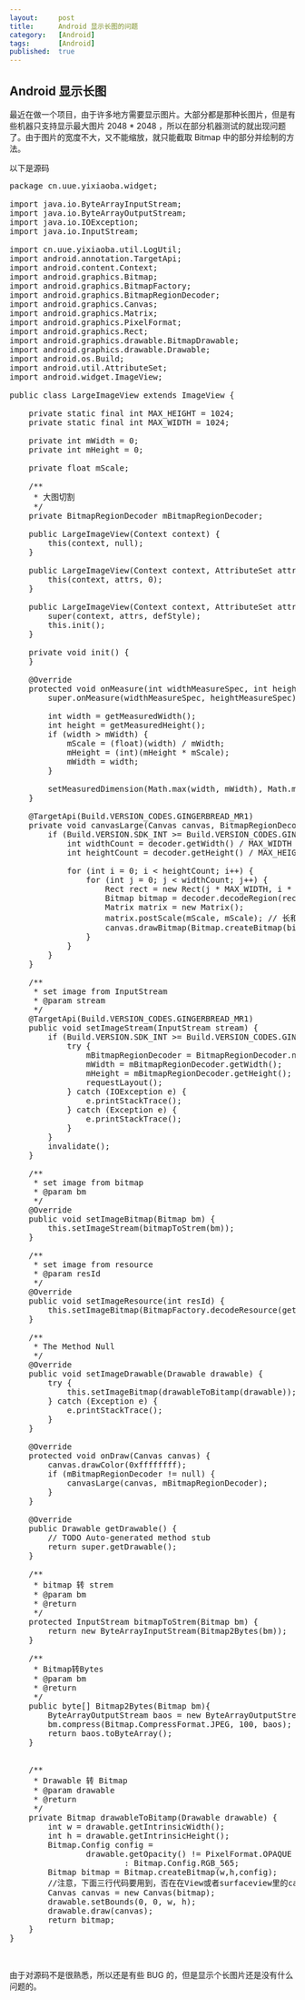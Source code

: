 ```yaml
---
layout:		post
title:		Android 显示长图的问题
category:	[Android]
tags:		[Android]
published:	true
---
```

Android 显示长图
---

最近在做一个项目，由于许多地方需要显示图片。大部分都是那种长图片，但是有些机器只支持显示最大图片 2048 * 2048 ，所以在部分机器测试的就出现问题了。由于图片的宽度不大，又不能缩放，就只能截取 Bitmap 中的部分并绘制的方法。

<!--break-->

以下是源码

<pre class="prettyprint linenums">
package cn.uue.yixiaoba.widget;

import java.io.ByteArrayInputStream;
import java.io.ByteArrayOutputStream;
import java.io.IOException;
import java.io.InputStream;

import cn.uue.yixiaoba.util.LogUtil;
import android.annotation.TargetApi;
import android.content.Context;
import android.graphics.Bitmap;
import android.graphics.BitmapFactory;
import android.graphics.BitmapRegionDecoder;
import android.graphics.Canvas;
import android.graphics.Matrix;
import android.graphics.PixelFormat;
import android.graphics.Rect;
import android.graphics.drawable.BitmapDrawable;
import android.graphics.drawable.Drawable;
import android.os.Build;
import android.util.AttributeSet;
import android.widget.ImageView;

public class LargeImageView extends ImageView {
	
	private static final int MAX_HEIGHT = 1024;
	private static final int MAX_WIDTH = 1024;
	
	private int mWidth = 0;
	private int mHeight = 0;
	
	private float mScale;
	
	/**
	 * 大图切割
	 */
	private BitmapRegionDecoder mBitmapRegionDecoder;
	
	public LargeImageView(Context context) {
		this(context, null);
	}

	public LargeImageView(Context context, AttributeSet attrs) {
		this(context, attrs, 0);
	}

	public LargeImageView(Context context, AttributeSet attrs, int defStyle) {
		super(context, attrs, defStyle);
		this.init();
	}
	
	private void init() {
	}
	
	@Override
	protected void onMeasure(int widthMeasureSpec, int heightMeasureSpec) {
		super.onMeasure(widthMeasureSpec, heightMeasureSpec);
		
		int width = getMeasuredWidth();
		int height = getMeasuredHeight();
		if (width > mWidth) {
			mScale = (float)(width) / mWidth;
			mHeight = (int)(mHeight * mScale);
			mWidth = width;
		}
		
		setMeasuredDimension(Math.max(width, mWidth), Math.max(height, mHeight));
	}
	
	@TargetApi(Build.VERSION_CODES.GINGERBREAD_MR1)
	private void canvasLarge(Canvas canvas, BitmapRegionDecoder decoder) {
		if (Build.VERSION.SDK_INT >= Build.VERSION_CODES.GINGERBREAD_MR1) {
			int widthCount = decoder.getWidth() / MAX_WIDTH + (decoder.getWidth() % MAX_WIDTH == 0 ? 0 : 1);
			int heightCount = decoder.getHeight() / MAX_HEIGHT + (decoder.getWidth() % MAX_HEIGHT == 0 ? 0 : 1);
			
			for (int i = 0; i < heightCount; i++) {
				for (int j = 0; j < widthCount; j++) {
					Rect rect = new Rect(j * MAX_WIDTH, i * MAX_HEIGHT, ((j + 1) * MAX_WIDTH < decoder.getWidth()) ? (j + 1) * MAX_WIDTH : decoder.getWidth(), ((i + 1) * MAX_HEIGHT < decoder.getHeight()) ? (i + 1) * MAX_HEIGHT : decoder.getHeight()); 
					Bitmap bitmap = decoder.decodeRegion(rect, null);
					Matrix matrix = new Matrix();
					matrix.postScale(mScale, mScale); // 长和宽放大缩小的比例
					canvas.drawBitmap(Bitmap.createBitmap(bitmap, 0, 0, bitmap.getWidth(), bitmap.getHeight(), matrix, true), rect.left  * mScale, rect.top * mScale, null);
				}
			}
		}
	}

	/**
	 * set image from InputStream
	 * @param stream
	 */
	@TargetApi(Build.VERSION_CODES.GINGERBREAD_MR1)
	public void setImageStream(InputStream stream) {
		if (Build.VERSION.SDK_INT >= Build.VERSION_CODES.GINGERBREAD_MR1) {
			try {
				mBitmapRegionDecoder = BitmapRegionDecoder.newInstance(stream, true);
				mWidth = mBitmapRegionDecoder.getWidth();
				mHeight = mBitmapRegionDecoder.getHeight();
				requestLayout();
			} catch (IOException e) {
				e.printStackTrace();
			} catch (Exception e) {
				e.printStackTrace();
			}
		}
		invalidate();
	}
	
	/**
	 * set image from bitmap
	 * @param bm
	 */
	@Override
	public void setImageBitmap(Bitmap bm) {
		this.setImageStream(bitmapToStrem(bm));
	}
	
	/**
	 * set image from resource
	 * @param resId
	 */
	@Override
	public void setImageResource(int resId) {
		this.setImageBitmap(BitmapFactory.decodeResource(getResources(), resId));
	}
	
	/**
	 * The Method Null
	 */
	@Override
	public void setImageDrawable(Drawable drawable) {
		try {
			this.setImageBitmap(drawableToBitamp(drawable));
		} catch (Exception e) {
			e.printStackTrace();
		}
	}
	
	@Override
	protected void onDraw(Canvas canvas) {
		canvas.drawColor(0xffffffff);
		if (mBitmapRegionDecoder != null) {
			canvasLarge(canvas, mBitmapRegionDecoder);
		}
	}
	
	@Override
	public Drawable getDrawable() {
		// TODO Auto-generated method stub
		return super.getDrawable();
	}
	
	/**
	 * bitmap 转 strem
	 * @param bm
	 * @return
	 */
	protected InputStream bitmapToStrem(Bitmap bm) {
        return new ByteArrayInputStream(Bitmap2Bytes(bm));
	}
	
	/**
	 * Bitmap转Bytes
	 * @param bm
	 * @return
	 */
	public byte[] Bitmap2Bytes(Bitmap bm){    
		ByteArrayOutputStream baos = new ByteArrayOutputStream();      
		bm.compress(Bitmap.CompressFormat.JPEG, 100, baos);      
		return baos.toByteArray();    
	}
	
	
	/**
	 * Drawable 转 Bitmap
	 * @param drawable
	 * @return
	 */
	private Bitmap drawableToBitamp(Drawable drawable) {
        int w = drawable.getIntrinsicWidth();
        int h = drawable.getIntrinsicHeight();
        Bitmap.Config config = 
                drawable.getOpacity() != PixelFormat.OPAQUE ? Bitmap.Config.ARGB_8888
                        : Bitmap.Config.RGB_565;
        Bitmap bitmap = Bitmap.createBitmap(w,h,config);
        //注意，下面三行代码要用到，否在在View或者surfaceview里的canvas.drawBitmap会看不到图
        Canvas canvas = new Canvas(bitmap);   
        drawable.setBounds(0, 0, w, h);   
        drawable.draw(canvas);
        return bitmap;
	}
}


</pre>

由于对源码不是很熟悉，所以还是有些 BUG 的，但是显示个长图片还是没有什么问题的。